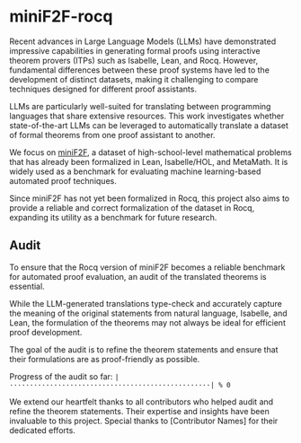 # miniF2F-rocq

Recent advances in Large Language Models (LLMs) have demonstrated impressive capabilities in generating formal proofs
using interactive theorem provers (ITPs) such as Isabelle, Lean, and Rocq.
However, fundamental differences between these proof systems have led to the development of distinct datasets,
making it challenging to compare techniques designed for different proof assistants.

LLMs are particularly well-suited for translating between programming languages that share extensive resources.
This work investigates whether state-of-the-art LLMs can be leveraged to automatically translate a dataset of formal theorems from one proof assistant to another.

We focus on [miniF2F](https://github.com/facebookresearch/miniF2F),
a dataset of high-school-level mathematical problems that has already been formalized in Lean, Isabelle/HOL, and MetaMath.
It is widely used as a benchmark for evaluating machine learning-based automated proof techniques.

Since miniF2F has not yet been formalized in Rocq,
this project also aims to provide a reliable and correct formalization of the dataset in Rocq,
expanding its utility as a benchmark for future research.

## Audit

To ensure that the Rocq version of miniF2F becomes a reliable benchmark for automated proof evaluation,
an audit of the translated theorems is essential.

While the LLM-generated translations type-check and accurately capture the meaning of the original statements from natural language, Isabelle, and Lean,
the formulation of the theorems may not always be ideal for efficient proof development.

The goal of the audit is to refine the theorem statements and ensure that their formulations are as proof-friendly as possible.

Progress of the audit so far: `|··················································| % 0`

We extend our heartfelt thanks to all contributors who helped audit and refine the theorem statements.
Their expertise and insights have been invaluable to this project.
Special thanks to [Contributor Names] for their dedicated efforts.
